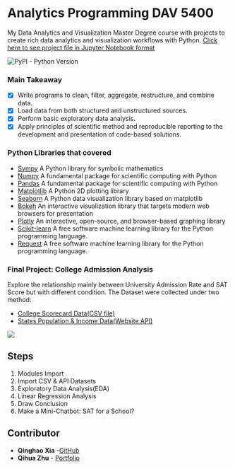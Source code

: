 # Analytics Programming DAV 5400

My Data Analytics and Visualization Master Degree course with projects to create rich data analytics and visualization workflows with Python.
[Click here to see project file in Jupyter Notebook format](https://github.com/Johnnydaszhu/DAV-5400/blob/master/College%20Admission%20Analysis%20Python%20Project.ipynb)



![PyPI - Python Version](https://img.shields.io/pypi/pyversions/numpy.svg)

### Main Takeaway

- [x] Write programs to clean, filter, aggregate, restructure, and combine data.
- [x] Load data from both structured and unstructured sources.
- [x] Perform basic exploratory data analysis.
- [x] Apply principles of scientific method and reproducible reporting to the development
and presentation of code-based solutions.

### Python Libraries that covered

- [Sympy](https://www.sympy.org/en/index.html) A Python library for symbolic mathematics
- [Numpy](https://www.numpy.org) A fundamental package for scientific computing with Python
- [Pandas](https://pandas.pydata.org) A fundamental package for scientific computing with Python
- [Matplotlib](https://matplotlib.org) A Python 2D plotting library
- [Seaborn](https://seaborn.pydata.org) A Python data visualization library based on matplotlib
- [Bokeh](https://bokeh.pydata.org) An interactive visualization library that targets modern web browsers for presentation
- [Plotly](https://plot.ly) An interactive, open-source, and browser-based graphing library 
- [Scikit-learn](http://scikit-learn.github.io/stable) A free software machine learning library for the Python programming language.
- [Request](http://scikit-learn.github.io/stable) A free software machine learning library for the Python programming language.


### Final Project: College Admission Analysis 

Explore the relationship mainly between University Admission Rate and SAT Score but with different condition.
The Dataset were collected under two method:
- [College Scorecard Data(CSV file)](https://api.census.gov/data/2017/)
- [States Population & Income Data(Website API)](https://api.census.gov/data/2017/)

![](https://github.com/Johnnydaszhu/DAV-5400/blob/master/2016-17%20US%20Colleges%20Admission%20Rate%20by%20State%3Cbr%3E(Hover%20for%20Details).png)

## Steps

1. Modules Import
2. Import CSV & API Datasets
3. Exploratory Data Analysis(EDA)
4. Linear Regression Analysis
5. Draw Conclusion
6. Make a Mini-Chatbot: SAT for a School?


## Contributor

* **Qinghao Xia** -[GitHub](https://github.com/qxia2)
* **Qihua Zhu**  - [Portfolio](www.qihuazhu.com)

